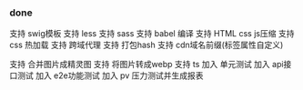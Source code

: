 ### done
支持 swig模板 
支持 less
支持 sass
支持 babel 编译
支持 HTML css js压缩
支持 css 热加载
支持 跨域代理
支持 打包hash
支持 cdn域名前缀(标签属性自定义)

支持 合并图片成精灵图
支持 将图片转成webp
支持 ts
加入 单元测试
加入 api接口测试
加入 e2e功能测试
加入 pv 压力测试并生成报表